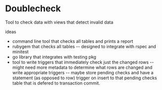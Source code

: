 # Doublecheck

Tool to check data with views that detect invalid data

ideas

- command line tool that checks all tables and prints a report
- rubygem that checks all tables -- designed to integrate with rspec and minitest
- go library that integrates with testing pkg
- tool to write triggers that immediately check just the changed rows
-- might need more metadata to determine what rows are changed and write appropriate triggers
-- maybe store pending checks and have a statement (as opposed to row) trigger on insert to that pending checks table that is defered to transaction commit.
